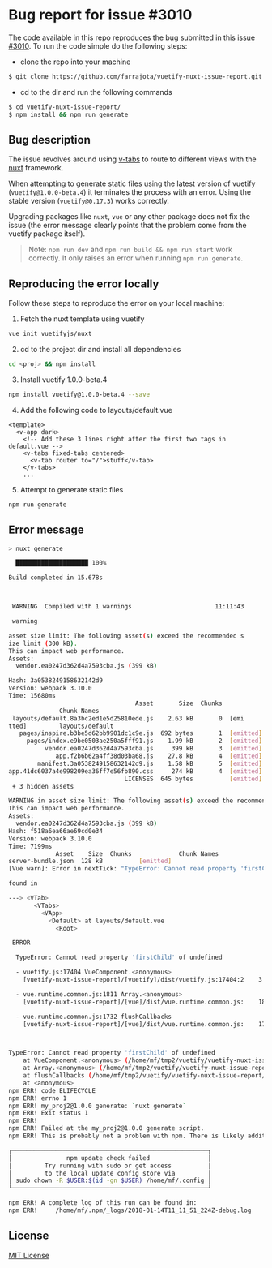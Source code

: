 # Bug report for issue #3010

The code available in this repo reproduces the bug submitted in this [issue #3010](https://github.com/vuetifyjs/vuetify/issues/3010). To run the code simple do the following steps:

- clone the repo into your machine

```bash
$ git clone https://github.com/farrajota/vuetify-nuxt-issue-report.git
```

- cd to the dir and run the following commands

```bash
$ cd vuetify-nuxt-issue-report/
$ npm install && npm run generate
```

## Bug description

The issue revolves around using [v-tabs](https://next.vuetifyjs.com/components/tabs) to route to different views with the [nuxt](https://github.com/nuxt/nuxt.js/) framework.

When attempting to generate static files using the latest version of vuetify (`vuetify@1.0.0-beta.4`) it terminates the process with an error. Using the stable version (`vuetify@0.17.3`) works correctly.

Upgrading packages like `nuxt`, `vue` or any other package does not fix the issue (the error message clearly points that the problem come from the vuetify package itself).

> Note: `npm run dev` and `npm run build && npm run start` work correctly. It only raises an error when running `npm run generate`.

## Reproducing the error locally

Follow these steps to reproduce the error on your local machine:

1. Fetch the nuxt template using vuetify

```bash
vue init vuetifyjs/nuxt
```

2. cd to the project dir and install all dependencies

```bash
cd <proj> && npm install
```

3. Install vuetify 1.0.0-beta.4

```bash
npm install vuetify@1.0.0-beta.4 --save
```

4. Add the following code to layouts/default.vue

```
<template>
  <v-app dark>
    <!-- Add these 3 lines right after the first two tags in default.vue -->
    <v-tabs fixed-tabs centered>
      <v-tab router to="/">stuff</v-tab>
    </v-tabs>
    ...
```

5. Attempt to generate static files

```bash
npm run generate
```

## Error message

```bash
> nuxt generate

  ████████████████████ 100%

Build completed in 15.678s



 WARNING  Compiled with 1 warnings                       11:11:43

 warning

asset size limit: The following asset(s) exceed the recommended s
ize limit (300 kB).
This can impact web performance.
Assets:
  vendor.ea0247d362d4a7593cba.js (399 kB)

Hash: 3a0538249158632142d9
Version: webpack 3.10.0
Time: 15680ms
                                   Asset       Size  Chunks
              Chunk Names
 layouts/default.8a3bc2ed1e5d25810ede.js    2.63 kB       0  [emi
tted]         layouts/default
   pages/inspire.b3be5d62bb9901dc1c9e.js  692 bytes       1  [emitted]         pages/inspire
     pages/index.e9be0503ae250a5fff91.js    1.99 kB       2  [emitted]         pages/index
          vendor.ea0247d362d4a7593cba.js     399 kB       3  [emitted]  [big]  vendor
             app.f2b6b62a4ff38d03ba68.js    27.8 kB       4  [emitted]         app
        manifest.3a0538249158632142d9.js    1.58 kB       5  [emitted]         manifest
app.41dc6037a4e998209ea36ff7e56fb890.css     274 kB       4  [emitted]         app
                                LICENSES  645 bytes          [emitted]
 + 3 hidden assets

WARNING in asset size limit: The following asset(s) exceed the recommended size limit (300 kB).
This can impact web performance.
Assets:
  vendor.ea0247d362d4a7593cba.js (399 kB)
Hash: f518a6ea66ae69cd0e34
Version: webpack 3.10.0
Time: 7199ms
             Asset    Size  Chunks             Chunk Names
server-bundle.json  128 kB          [emitted]
[Vue warn]: Error in nextTick: "TypeError: Cannot read property 'firstChild' of undefined"

found in

---> <VTab>
       <VTabs>
         <VApp>
           <Default> at layouts/default.vue
             <Root>

 ERROR

  TypeError: Cannot read property 'firstChild' of undefined

  - vuetify.js:17404 VueComponent.<anonymous>
    [vuetify-nuxt-issue-report]/[vuetify]/dist/vuetify.js:17404:2    3

  - vue.runtime.common.js:1811 Array.<anonymous>
    [vuetify-nuxt-issue-report]/[vue]/dist/vue.runtime.common.js:    1811:12

  - vue.runtime.common.js:1732 flushCallbacks
    [vuetify-nuxt-issue-report]/[vue]/dist/vue.runtime.common.js:    1732:14



TypeError: Cannot read property 'firstChild' of undefined
    at VueComponent.<anonymous> (/home/mf/tmp2/vuetify/vuetify-nuxt-issue-report/node_modules/vuetify/dist/vuetify.js:17404:23)
    at Array.<anonymous> (/home/mf/tmp2/vuetify/vuetify-nuxt-issue-report/node_modules/vue/dist/vue.runtime.common.js:1811:12)
    at flushCallbacks (/home/mf/tmp2/vuetify/vuetify-nuxt-issue-report/node_modules/vue/dist/vue.runtime.common.js:1732:14)
    at <anonymous>
npm ERR! code ELIFECYCLE
npm ERR! errno 1
npm ERR! my_proj2@1.0.0 generate: `nuxt generate`
npm ERR! Exit status 1
npm ERR!
npm ERR! Failed at the my_proj2@1.0.0 generate script.
npm ERR! This is probably not a problem with npm. There is likely additional logging output above.

┌──────────────────────────────────────────────────────┐
│               npm update check failed                │
│         Try running with sudo or get access          │
│         to the local update config store via         │
│ sudo chown -R $USER:$(id -gn $USER) /home/mf/.config │
└──────────────────────────────────────────────────────┘

npm ERR! A complete log of this run can be found in:
npm ERR!     /home/mf/.npm/_logs/2018-01-14T11_11_51_224Z-debug.log
```

## License

[MIT License](LICENSE)